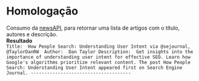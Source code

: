 # Homologação
Consumo da [newsAPI](https://newsapi.org/docs), para retornar uma lista de artigos com o título, autores e descrição.\
**Resultado**\
`Title:  How People Search: Understanding User Intent via @sejournal, @TaylorDanRW 
Author:  Dan Taylor
Description:  Get insights into the importance of understanding user intent for effective SEO. Learn how Google's algorithms prioritize relevant content.
The post How People Search: Understanding User Intent appeared first on Search Engine Journal.
-------------------------------------`
